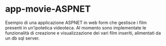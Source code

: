 # app-movie-ASPNET
Esempio di una applicazione ASPNET in web form che gestisce i film presenti 
in un'ipotetica videoteca. Al momento sono implementate le funzionalità di creazione e visualizzazione
dei vari film inseriti, alimentati da un db sql server. 
